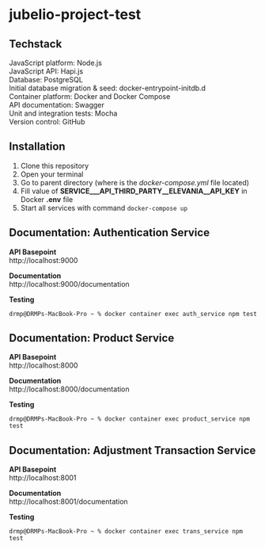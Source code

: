 # jubelio-project-test
## Techstack
JavaScript platform: Node.js<br />
JavaScript API: Hapi.js<br />
Database: PostgreSQL<br />
Initial database migration & seed: docker-entrypoint-initdb.d<br />
Container platform: Docker and Docker Compose<br />
API documentation: Swagger<br />
Unit and integration tests: Mocha<br />
Version control: GitHub<br />

## Installation
1. Clone this repository
2. Open your terminal
3. Go to parent directory (where is the <i>docker-compose.yml</i> file located)
4. Fill value of <b>SERVICE___API_THIRD_PARTY__ELEVANIA__API_KEY</b> in Docker <b>.env</b> file
5. Start all services with command `docker-compose up`

## Documentation: Authentication Service
**API Basepoint**<br />
http://localhost:9000

**Documentation**<br />
http://localhost:9000/documentation

**Testing**
```
drmp@DRMPs-MacBook-Pro ~ % docker container exec auth_service npm test
```

## Documentation: Product Service
**API Basepoint**<br />
http://localhost:8000

**Documentation**<br />
http://localhost:8000/documentation

**Testing**
```
drmp@DRMPs-MacBook-Pro ~ % docker container exec product_service npm test
```

## Documentation: Adjustment Transaction Service
**API Basepoint**<br />
http://localhost:8001

**Documentation**<br />
http://localhost:8001/documentation

**Testing**
```
drmp@DRMPs-MacBook-Pro ~ % docker container exec trans_service npm test
```
